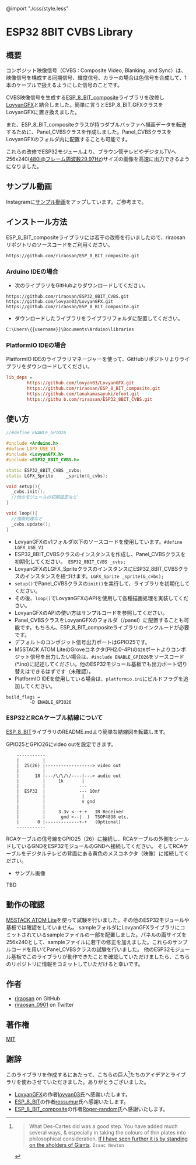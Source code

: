 @import "./css/style.less"
# ESP32 8BIT CVBS Library

## 概要

コンポジット映像信号（CVBS : Composite Video, Blanking, and Sync）は、映像信号を構成する同期信号、輝度信号、カラーの場合は色信号を合成して、1本のケーブルで扱えるようにした信号のことです。

CVBS映像信号を生成する[ESP_8_BIT_composite](https://github.com/Roger-random/ESP_8_BIT_composite.git)ライブラリを改修し[LovyanGFX](https://github.com/lovyan03/LovyanGFX.git)と結合しました。簡単に言うとESP_8_BIT_GFXクラスをLovyanGFXに置き換えました。

また、ESP_8_BIT_compositeクラスが持つダブルバッファへ描画データを転送するために、Panel_CVBSクラスを作成しました。Panel_CVBSクラスをLovyanGFXのフォルダ内に配置することも可能です。

これらの改修でESP32モジュールより、ブラウン管テレビやデジタルTVへ256x240(480i@フレーム周波数29.97Hz)サイズの画像を高速に出力できるようになりました。

## サンプル動画

Instagramに[サンプル動画](https://www.instagram.com/p/CbXvBUovzNE/?utm_source=ig_web_copy_link)をアップしています。ご参考まで。

## インストール方法

ESP_8_BIT_compositeライブラリには若干の改修を行いましたので、riraosanリポジトリのソースコードをご利用ください。

```
https://github.com/riraosan/ESP_8_BIT_composite.git
```

### Arduino IDEの場合

- 次のライブラリをGitHubよりダウンロードしてください。

```
https://github.com/riraosan/ESP32_8BIT_CVBS.git
https://github.com/lovyan03/LovyanGFX.git
https://github.com/riraosan/ESP_8_BIT_composite.git
```

- ダウンロードしたライブラリをライブラリフォルダに配置してください。

```powershell:Windows10の場合
C:\Users\{{username}}\Documents\Arduino\libraries
```

### PlatformIO IDEの場合

PlatformIO IDEのライブラリマネージャーを使って、GitHubリポジトリよりライブラリをダウンロードしてください。

```yaml:platformio.ini
lib_deps =
        https://github.com/lovyan03/LovyanGFX.git
        https://github.com/riraosan/ESP_8_BIT_composite.git
        https://github.com/tanakamasayuki/efont.git
        https://githu b.com/riraosan/ESP32_8BIT_CVBS.git
```

## 使い方

```cpp
//#define ENABLE_GPIO26

#include <Arduino.h>
#define LGFX_USE_V1
#include <LovyanGFX.h>
#include <ESP32_8BIT_CVBS.h>

static ESP32_8BIT_CVBS _cvbs;
static LGFX_Sprite     _sprite(&_cvbs);

void setup(){
  _cvbs.init();
  //他のモジュールの初期設定など
}

void loop(){
  //描画処理など
  _cvbs.update();
}
```

- LovyanGFXのv1フォルダ以下のソースコードを使用しています。`#define LGFX_USE_V1`
- ESP32_8BIT_CVBSクラスのインスタンスを作成し、Panel_CVBSクラスを初期化してください。` ESP32_8BIT_CVBS _cvbs;`
- LovyanGFXのLGFX_SpriteクラスのインスタンスにESP32_8BIT_CVBSクラスのインスタンスを紐づけます。`LGFX_Sprite _sprite(&_cvbs);`
- `setup()`でPanel_CVBSクラスの`init()`を実行して、ライブラリを初期化してください。
- その後、`loop()`でLovyanGFXのAPIを使用して各種描画処理を実装してください。
- LovyanGFXのAPIの使い方はサンプルコードを参照してください。
- Panel_CVBSクラスをLovyanGFXのフォルダ（/panel）に配置することも可能です。もちろん、ESP_8_BIT_compositeライブラリのインクルードが必要です。
- デフォルトのコンポジット信号出力ポートはGPIO25です。
- M5STACK ATOM LiteのGroveコネクタ(PH2.0-4P)の`G26`ポートよりコンポジット信号を出力したい場合は、`#include ENABLE_GPIO26`をソースコード(*.ino)に記述してください。他のESP32モジュール基板でも出力ポート切り替えはできるはずです（未確認）。
- PlatformIO IDEを使用している場合は、`platformio.ini`にビルドフラグを追加してください。

```
build_flags =
         -D ENABLE_GPIO26
```

### ESP32とRCAケーブル結線について

[ESP_8_BIT](https://github.com/rossumur/esp_8_bit.git)ライブラリのREADME.mdより簡単な結線図を転載します。

GPIO25とGPIO26にvideo outを設定できます。

```
    -----------
    |         |
    |  25(26) |------------------> video out
    |         |
    |      18 |---/\/\/\/----|---> audio out
    |         |     1k       |
    |         |             ---
    |  ESP32  |             --- 10nf
    |         |              |
    |         |              v gnd
    |         |
    |         |     3.3v <--+-+   IR Receiver
    |         |      gnd <--|  )  TSOP4838 etc.
    |       0 |-------------+-+   (Optional)
    -----------

```

RCAケーブルの信号線をGPIO25（26）に接続し、RCAケーブルの外側をシールドしているGNDをESP32モジュールのGNDへ接続してください。
そしてRCAケーブルをデジタルテレビの背面にある黄色のメスコネクタ（映像）に接続してください。

- サンプル画像

TBD

## 動作の確認

[M5STACK ATOM Lite](https://shop.m5stack.com/collections/m5-controllers/products/atom-lite-esp32-development-kit)を使って試験を行いました。その他のESP32モジュールや基板では確認をしていません。
sampleフォルダにLovyanGFXライブラリにコミットされているsampleファイルの一部を配置しました。パネルの画サイズを256x240として、sampleファイルに若干の修正を加えました。これらのサンプルコードを用いてPanel_CVBSクラスの試験を行いました。
他のESP32モジュール基板でこのライブラリが動作できたことを確認していただけましたら、こちらのリポジトリに情報をコミットしていただけると幸いです。
## 作者

- [riraosan](https://github.com/riraosan) on GitHub
- [riraosan_0901](https://twitter.com/riraosan_0901) on Twitter

## 著作権

[MIT](https://github.com/riraosan/ESP32_8BIT_CVBS/blob/master/LICENSE)

## 謝辞

このライブラリを作成するにあたって、こちらの巨人[^1]たちのアイデアとライブラリを使わさせていただきました。ありがとうございました。

- [LovyanGFX](https://github.com/lovyan03/LovyanGFX.git)の作者[lovyan03](https://github.com/lovyan03)氏へ感謝いたします。
- [ESP_8_BIT](https://github.com/rossumur/esp_8_bit)の作者[rossumur](https://github.com/rossumur)氏へ感謝いたします。
- [ESP_8_BIT_composite](https://github.com/Roger-random/ESP_8_BIT_composite.git)の作者[Roger-random](https://github.com/Roger-random)氏へ感謝いたします。

[^1]: > What Des-Cartes did was a good step. You have added much several ways, & especially in taking the colours of thin plates into philosophical consideration. [If I have seen further it is by standing on the sholders of Giants](https://en.wikipedia.org/wiki/Standing_on_the_shoulders_of_giants).
`Isaac Newton` 
